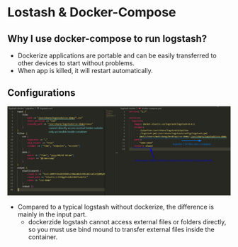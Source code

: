 # Lostash & Docker-Compose

## Why I use docker-compose to run logstash?

- Dockerize applications are portable and can be easily transferred to other devices to start without problems.
- When app is killed, it will restart automatically.

## Configurations

![Alt configurations](pic/bandicam%202022-09-15%2010-56-07-857.jpg)

- Compared to a typical logstash without dockerize, the difference is mainly in the input part.
  - dockerzide logstash cannot access external files or folders directly, so you must use bind mound to transfer external files inside the container.

